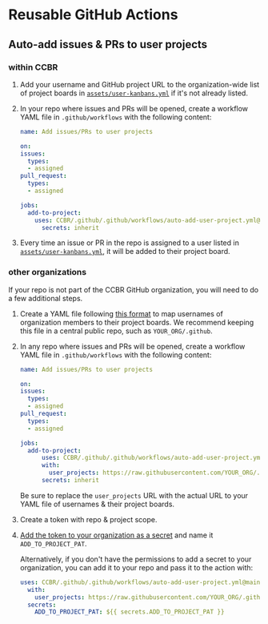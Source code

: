 # Reusable GitHub Actions

## Auto-add issues & PRs to user projects

### within CCBR

1. Add your username and GitHub project URL to the organization-wide list of project boards in [`assets/user-kanbans.yml`](https://github.com/CCBR/.github/blob/main/assets/user-kanbans.yml) if it's not already listed.

1. In your repo where issues and PRs will be opened, create a workflow YAML file in `.github/workflows` with the following content:

    ```yaml
    name: Add issues/PRs to user projects

    on:
    issues:
      types:
      - assigned
    pull_request:
      types:
      - assigned

    jobs:
      add-to-project:
        uses: CCBR/.github/.github/workflows/auto-add-user-project.yml@main
          secrets: inherit
    ```

1. Every time an issue or PR in the repo is assigned to a user listed in [`assets/user-kanbans.yml`](https://github.com/CCBR/.github/blob/main/assets/user-kanbans.yml), it will be added to their project board.

### other organizations

If your repo is not part of the CCBR GitHub organization, you will need to do a few additional steps.

1. Create a YAML file following [this format](https://github.com/CCBR/.github/blob/main/assets/user-kanbans.yml) to map usernames of organization members to their project boards.
   We recommend keeping this file in a central public repo, such as `YOUR_ORG/.github`.

1. In any repo where issues and PRs will be opened, create a workflow YAML file in `.github/workflows` with the following content:

    ```yaml
    name: Add issues/PRs to user projects

    on:
    issues:
      types:
      - assigned
    pull_request:
      types:
      - assigned

    jobs:
      add-to-project:
          uses: CCBR/.github/.github/workflows/auto-add-user-project.yml@main
          with:
            user_projects: https://raw.githubusercontent.com/YOUR_ORG/.github/main/assets/user-kanbans.yml
          secrets: inherit
    ```

    Be sure to replace the `user_projects` URL with the actual URL to your YAML file of usernames & their project boards.

1. Create a token with repo & project scope.

1. [Add the token to your organization as a secret](https://docs.github.com/en/codespaces/managing-codespaces-for-your-organization/managing-secrets-for-your-repository-and-organization-for-github-codespaces#adding-secrets-for-an-organization) and name it `ADD_TO_PROJECT_PAT`.

    Alternatively, if you don't have the permissions to add a secret to your organization, you can add it to your repo and pass it to the action with:

    ```yaml
    uses: CCBR/.github/.github/workflows/auto-add-user-project.yml@main
      with:
        user_projects: https://raw.githubusercontent.com/YOUR_ORG/.github/main/assets/user-kanbans.yml
      secrets:
        ADD_TO_PROJECT_PAT: ${{ secrets.ADD_TO_PROJECT_PAT }}
    ```

